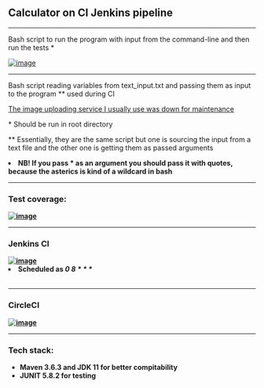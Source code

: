 <h2>Calculator on CI Jenkins pipeline</h2>
<hr/>
<p> Bash script to run the program with input from the command-line and then run the tests * </p>
<a href="https://ibb.co/kDhwtPr"><img src="https://i.ibb.co/3F0jnP8/image.png" alt="image" border="0"></a>
<hr/>
<p> Bash script reading variables from text_input.txt and passing them as input to the program ** used during CI </p>
<a href="https://imgur.com/a/rXIn1e4"> The image uploading service I usually use was down for maintenance </a>
<br/>
<p> * Should be run in root directory </p>
<p> ** Essentially, they are the same script but one is sourcing the input from a text file and the other one is getting them as passed arguments </p>
<li> <strong>NB!<strong> If you pass * as an argument you should pass it with quotes, because the asterics is kind of a wildcard in bash </li>
<hr/>
  <h3>Test coverage:</h3>
  <a href="https://imgbb.com/"><img src="https://i.ibb.co/xq2SB2J/image.png" alt="image" border="0"></a>
<hr/>
  <h3>Jenkins CI </h3>
  <a href="https://ibb.co/ZGw59RL"><img src="https://i.ibb.co/Ntk5RgV/image.png" alt="image" border="0"></a>
  <li>Scheduled as <em>0 8 * * *</em></li>
  <br/>
  <hr/>
  <h3>CircleCI</h3>
  <a href="https://ibb.co/q96mcbG"><img src="https://i.ibb.co/S0SVMqT/image.png" alt="image" border="0"></a>
<hr/>
  <h3>Tech stack: </h3>
  <ul>
    <li>Maven 3.6.3 and JDK 11 for better compitability</li>
    <li>JUNIT 5.8.2 for testing</li>
  </ul>
